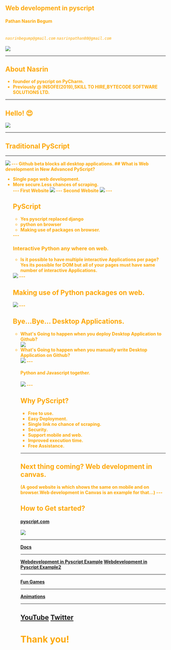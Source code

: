 <div class="two-thirds">
    <div>
        <h2 class="presenter-title"><em style="color: #FDA703; font-style: normal; font-weight: bold;"></h2>
          <h3 class="presenter-title" style="padding: 0; font-size: 1.4em !important;">Web development in pyscript</h3>
          <h4 class="presenter-title" style="padding: 0; font-size: 1√em !important;">Pathan Nasrin Begum</h4>
          <br>
          <h6 class="presenter-title" style="padding: 0; margin-top: 0; margin-bottom: 0;">
              <i class="fa fa-envelope"></i>
              <code class="contacts">nasrinbegump@gmail.com</code>
              <code class="contacts">nasrinpathan80@gmail.com</code>
          </h6>
          <br>
          <h6 class="presenter-title" style="padding: 0; margin-top: 0; margin-bottom: 0;">
              <i class="fa fa-twitter"></i>
              <code class="contacts"></code>
      </h6>
    </div>
    <div>
        <img src="./imgs/me.jpg" class="header presenter-headshot presenter">
    </div>
</div>

---

<div class="one-third">
    <div class="side-title">
        <h2>About Nasrin</h2>
    </div>
    <div>
        <ul>
            <li>founder of pyscript on PyCharm.</li>
            <li>Previously @ INSOFE(2019),SKILL TO HIRE,BYTECODE SOFTWARE SOLUTIONS LTD.</li>
        </ul>
    </div>
</div>

---

<h2 style="text-transform: none;">
    <span style="color: #fda703">Hello</span>! 😍
</h2> 

<img src="imgs/img.png">

---
## Traditional PyScript
---
<img src="img.png"> 
---
Github beta blocks all desktop applications.
## What is Web development in New Advanced PyScript?
<ul class="fragment">
     <li class="fragment">
      Single page web development.
    </li>
    <li class="fragment">
      More secure.Less chances of scraping. 
    </li>   
---
First Website    
<img src="img_1.png">      
---
Second Website
<img src="img_2.png">          
---        
<h2><span style="color: #fda703">PyScript</span></h2>
<ul class="fragment">
     <li class="fragment">
      Yes pyscript replaced django  
    </li>
    <li class="fragment">
      python on browser 
    </li>
     <li class="fragment">
      Making use of packages on browser. 
    </li>
</ul>    
---
<h3><span style="color: #fda703">Interactive Python any where on web.</span></h3>
<ul>
<li>Is it possible to have multiple interactive Applications per page?Yes its possible for DOM but all of your pages must have same number of interactive Applications.</li>
</ul>
<img src="img_3.png">    
---
<h2><span style="color: #fda703">Making use of Python packages on web.</span></h2>

<img src="img_5.png">  
---
<h2><span style="color: #fda703">Bye...Bye... Desktop Applications.</span></h2>

<ul class="fragment">
    <li class="fragment">
      What's Going to happen when you deploy Desktop Application to Github?  
    </li>
     <img src="img_6.png">    
    <li class="fragment">
      What's Going to happen when you manually write Desktop Application on Github? 
    </li>
     <img src="img_7.png">    
---
<h4><span style="color: #fda703">Python and Javascript together.</span></h4>

<img src="img_8.png">
---
<h2> Why <span style="color: #fda703">PyScript?</span></h2>

<ul class="fragment">
    <li class="fragment">
      Free to use.  
    </li> 
    <li class="fragment">
      Easy Deployment.
    </li> 
     <li class="fragment">
      Single link no chance of scraping.
    </li>
    <li class="fragment">
      Security.
    </li>
     <li class="fragment">
      Support mobile and web.
    </li>
     <li class="fragment">
      Improved execution time.
    </li>
     <li class="fragment">
      Free Assistance.
    </li>
</ul>
    
---
<h2><span style="color: #fda703">Next thing coming? Web development in canvas.</span></h2>
(A good website is which shows the same on mobile and on browser.Web development in Canvas is an example for that...)
---
<h2>How to Get started? </h2>

<h4><a href="https://pyscript.com" target="_blank">pyscript.com</a></h4>

<a href="https://pyscript.com" target="_blank"><img src="img_9.png"></a>

---

<a href="https://pyscript.github.io/docs/2024.3.2/user-guide/terminal/" target="_blank">Docs</a>

---

<a href="https://nasrin1748.github.io/pythonProject1/" target="_blank">Webdevelopment in Pyscript Example</a>
<a href="https://pyscript.com/@_12/user-inputs-copy-copy-copy-copy-copy/latest?files=main.py" target="_blank">Webdevelopment in Pyscript Example2</a>


---

<a href="https://pyscript.com/@_12/collections/fe0f0a2b-ecc3-42c0-b744-c6313e72c9ac" target="_blank">Fun Games</a>

---
<a href="https://pyscript.com/@_12/collections/3ed2ebb3-3c3c-4bf3-92c3-343c10c898a0" target="_blank">Animations</a>

---
<a href="https://www.youtube.com/@Project-nf3wo" target="_blank">YouTube</a>
<a href="https://x.com/PathanNasr61369" target="_blank">Twitter</a>
---

# Thank you!

